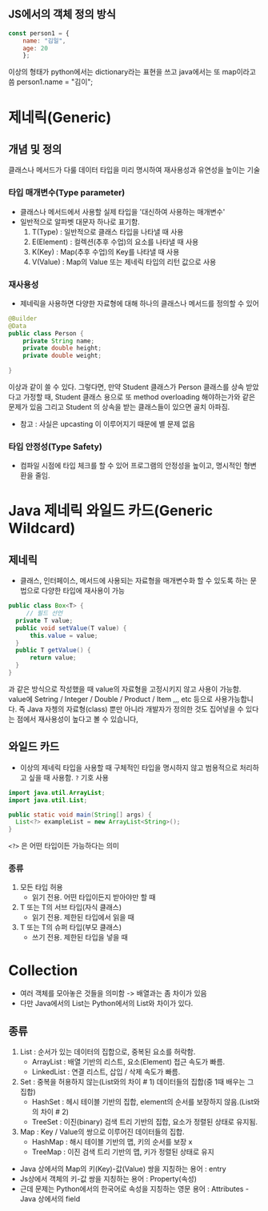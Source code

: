 ## JS에서의 객체 정의 방식
```jsx
const person1 = {
    name: "김일",
    age: 20
    };
```

이상의 형태가 python에서는 dictionary라는 표현을 쓰고 java에서는 또 map이라고 씀
person1.name = "김이";

# 제네릭(Generic)
## 개념 및 정의
클래스나 메서드가 다룰 데이터 타입을 미리 명시하여 재사용성과 유연성을 높이는 기술

### 타입 매개변수(Type parameter)
- 클래스나 메서드에서 사용할 실제 타입을 '대신하여 사용하는 매개변수'
- 일반적으로 알파벳 대문자 하나로 표기함.
  1. T(Type) : 일반적으로 클래스 타입을 나타낼 때 사용
  2. E(Element) : 컬렉션(추후 수업)의 요소를 나타낼 때 사용
  3. K(Key) : Map(추후 수업)의 Key를 나타낼 때 사용
  4. V(Value) : Map의 Value 또는 제네릭 타입의 리턴 값으로 사용
### 재사용성
- 제네릭을 사용하면 다양한 자료형에 대해 하나의 클래스나 메서드를 정의할 수 있어 

```java
@Builder
@Data
public class Person {
    private String name;
    private double height;
    private double weight;
    
}

```

이상과 같이 쓸 수 있다. 그렇다면, 만약 Student 클래스가 Person 클래스를 상속 받았다고 가정할 때, Student 클래스 용으로 
또 method overloading 해야하는가와 같은 문제가 있음
그리고 Student 의 상속을 받는 클래스들이 있으면 골치 아파짐.
* 참고 : 사실은 upcasting 이 이루어지기 때문에 별 문제 없음


### 타입 안정성(Type Safety)
- 컴파일 시점에 타입 체크를 할 수 있어 프로그램의 안정성을 높이고, 명시적인 형변환을 줄임.

# Java 제네릭 와일드 카드(Generic Wildcard)

## 제네릭
- 클래스, 인터페이스, 메서드에 사용되는 자료형을 매개변수화 할 수 있도록 하는 문법으로
다양한 타입에 재사용이 가능

```java
public class Box<T> {
     // 필드 선언
  private T value;
  public void setValue(T value) {
      this.value = value;
  }
  public T getValue() {
      return value;
  }
}
```

과 같은 방식으로 작성했을 때 value의 자료형을 고정시키지 않고 사용이 가능함.
value에 Setring / Integer / Double / Product / Item ,,, etc 등으로 사용가능합니다.
즉 Java 자쳉의 자료형(class) 뿐만 아니라 개발자가 정의한 것도 집어넣을 수 있다는 점에서
재사용성이 높다고 볼 수 있습니다,

## 와일드 카드 
- 이상의 제네릭 타입을 사용할 때 구체적인 타입을 명시하지 않고 범용적으로 처리하고 싶을 때 사용함.
`?` 기호 사용

```java
import java.util.ArrayList;
import java.util.List;

public static void main(String[] args) {
  List<?> exampleList = new ArrayList<String>();
}
```

`<?>` 은 어떤 타입이든 가능하다는 의미

### 종류
1. 모든 타입 허용
   - 읽기 전용. 어떤 타입이든지 받아야만 할 때
2. T 또는 T의 서브 타입(자식 클래스)
   - 읽기 전용. 제한된 타입에서 읽을 때
3. T 또는 T의 슈퍼 타입(부모 클래스)
   - 쓰기 전용. 제한된 타입을 넣을 때

# Collection
- 여러 객체를 모아놓은 것들을 의미함 -> 배열과는 좀 차이가 있음
- 다만 Java에서의 List는 Python에서의 List와 차이가 있다.

## 종류
1. List : 순서가 있는 데이터의 집합으로, 중복된 요소를 허락함.
   - ArrayList : 배열 기반의 리스트, 요소(Element) 접근 속도가 빠름.
   - LinkedList : 연결 리스트, 삽입 / 삭제 속도가 빠름.
2. Set : 중복을 허용하지 않는(List와의 차이 # 1) 데이터들의 집합(중 1때 배우는 그 집합)
   - HashSet : 헤시 테이블 기반의 집합, element의 순서를 보장하지 않음.(List와의 차이 # 2)
   - TreeSet : 이진(binary) 검색 트리 기반의 집합, 요소가 정렬된 상태로 유지됨.
3. Map : Key / Value의 쌍으로 이루어진 데이터들의 집합.
   - HashMap : 해시 테이블 기반의 맵, 키의 순서를 보장 x
   - TreeMap : 이진 검색 트리 기반의 맵, 키가 정렬된 상태로 유지

* Java 상에서의 Map의 키(Key)-값(Value) 쌍을 지칭하는 용어 : entry
* Js상에서 객체의 키-값 쌍을 지칭하는 용어 : Property(속성)
* 근데 문제는 Python에서의 한국어로 속성을 지칭하는 영문 용어 : Attributes - Java 상에서의 field

